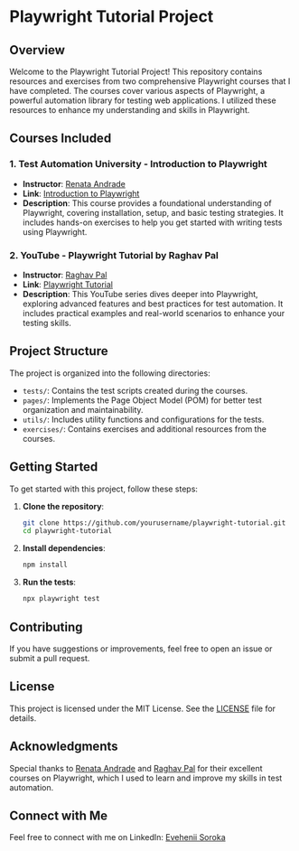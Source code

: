 # Playwright Tutorial Project

## Overview

Welcome to the Playwright Tutorial Project! This repository contains resources and exercises from two comprehensive Playwright courses that I have completed. The courses cover various aspects of Playwright, a powerful automation library for testing web applications. I utilized these resources to enhance my understanding and skills in Playwright.

## Courses Included

### 1. Test Automation University - Introduction to Playwright
- **Instructor**: [Renata Andrade](https://testingwithrenata.com/)
- **Link**: [Introduction to Playwright](https://testautomationu.applitools.com/)
- **Description**: This course provides a foundational understanding of Playwright, covering installation, setup, and basic testing strategies. It includes hands-on exercises to help you get started with writing tests using Playwright.

### 2. YouTube - Playwright Tutorial by Raghav Pal
- **Instructor**: [Raghav Pal](https://www.youtube.com/@RaghavPal)
- **Link**: [Playwright Tutorial](https://www.youtube.com/@RaghavPal)
- **Description**: This YouTube series dives deeper into Playwright, exploring advanced features and best practices for test automation. It includes practical examples and real-world scenarios to enhance your testing skills.

## Project Structure

The project is organized into the following directories:

- `tests/`: Contains the test scripts created during the courses.
- `pages/`: Implements the Page Object Model (POM) for better test organization and maintainability.
- `utils/`: Includes utility functions and configurations for the tests.
- `exercises/`: Contains exercises and additional resources from the courses.

## Getting Started

To get started with this project, follow these steps:

1. **Clone the repository**:
   ```bash
   git clone https://github.com/yourusername/playwright-tutorial.git
   cd playwright-tutorial
   ```

2. **Install dependencies**:
   ```bash
   npm install
   ```

3. **Run the tests**:
   ```bash
   npx playwright test
   ```

## Contributing

If you have suggestions or improvements, feel free to open an issue or submit a pull request.

## License

This project is licensed under the MIT License. See the [LICENSE](LICENSE) file for details.

## Acknowledgments

Special thanks to [Renata Andrade](https://testingwithrenata.com/) and [Raghav Pal](https://www.youtube.com/@RaghavPal) for their excellent courses on Playwright, which I used to learn and improve my skills in test automation.

## Connect with Me

Feel free to connect with me on LinkedIn: [Evehenii Soroka](https://www.linkedin.com/in/evgeeso)